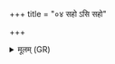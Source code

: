 +++
title = "०४ सहो ऽसि सहो"

+++
<details><summary>मूलम् (GR)</summary>

सहो ऽसि सहो मयि धेहि स्वाहा ॥
</details>